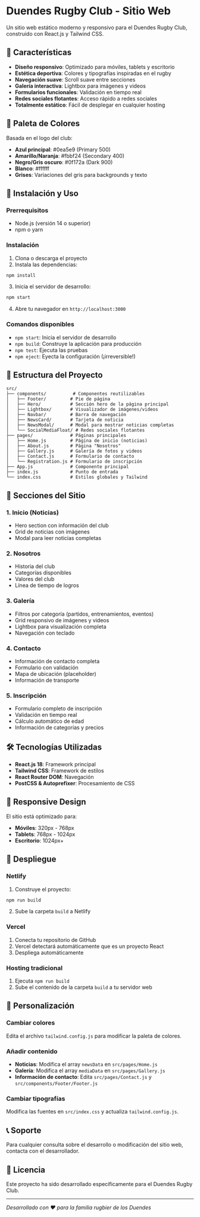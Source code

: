 # Duendes Rugby Club - Sitio Web

Un sitio web estático moderno y responsivo para el Duendes Rugby Club, construido con React.js y Tailwind CSS.

## 🏉 Características

- **Diseño responsivo**: Optimizado para móviles, tablets y escritorio
- **Estética deportiva**: Colores y tipografías inspiradas en el rugby
- **Navegación suave**: Scroll suave entre secciones
- **Galería interactiva**: Lightbox para imágenes y videos
- **Formularios funcionales**: Validación en tiempo real
- **Redes sociales flotantes**: Acceso rápido a redes sociales
- **Totalmente estático**: Fácil de desplegar en cualquier hosting

## 🎨 Paleta de Colores

Basada en el logo del club:
- **Azul principal**: #0ea5e9 (Primary 500)
- **Amarillo/Naranja**: #fbbf24 (Secondary 400)
- **Negro/Gris oscuro**: #0f172a (Dark 900)
- **Blanco**: #ffffff
- **Grises**: Variaciones del gris para backgrounds y texto

## 🚀 Instalación y Uso

### Prerrequisitos
- Node.js (versión 14 o superior)
- npm o yarn

### Instalación

1. Clona o descarga el proyecto
2. Instala las dependencias:
```bash
npm install
```

3. Inicia el servidor de desarrollo:
```bash
npm start
```

4. Abre tu navegador en `http://localhost:3000`

### Comandos disponibles

- `npm start`: Inicia el servidor de desarrollo
- `npm build`: Construye la aplicación para producción
- `npm test`: Ejecuta las pruebas
- `npm eject`: Eyecta la configuración (¡irreversible!)

## 📂 Estructura del Proyecto

```
src/
├── components/          # Componentes reutilizables
│   ├── Footer/         # Pie de página
│   ├── Hero/           # Sección hero de la página principal
│   ├── Lightbox/       # Visualizador de imágenes/videos
│   ├── Navbar/         # Barra de navegación
│   ├── NewsCard/       # Tarjeta de noticia
│   ├── NewsModal/      # Modal para mostrar noticias completas
│   └── SocialMediaFloat/ # Redes sociales flotantes
├── pages/              # Páginas principales
│   ├── Home.js         # Página de inicio (noticias)
│   ├── About.js        # Página "Nosotros"
│   ├── Gallery.js      # Galería de fotos y videos
│   ├── Contact.js      # Formulario de contacto
│   └── Registration.js # Formulario de inscripción
├── App.js              # Componente principal
├── index.js            # Punto de entrada
└── index.css           # Estilos globales y Tailwind
```

## 🎯 Secciones del Sitio

### 1. Inicio (Noticias)
- Hero section con información del club
- Grid de noticias con imágenes
- Modal para leer noticias completas

### 2. Nosotros
- Historia del club
- Categorías disponibles
- Valores del club
- Línea de tiempo de logros

### 3. Galería
- Filtros por categoría (partidos, entrenamientos, eventos)
- Grid responsivo de imágenes y videos
- Lightbox para visualización completa
- Navegación con teclado

### 4. Contacto
- Información de contacto completa
- Formulario con validación
- Mapa de ubicación (placeholder)
- Información de transporte

### 5. Inscripción
- Formulario completo de inscripción
- Validación en tiempo real
- Cálculo automático de edad
- Información de categorías y precios

## 🛠 Tecnologías Utilizadas

- **React.js 18**: Framework principal
- **Tailwind CSS**: Framework de estilos
- **React Router DOM**: Navegación
- **PostCSS & Autoprefixer**: Procesamiento de CSS

## 📱 Responsive Design

El sitio está optimizado para:
- **Móviles**: 320px - 768px
- **Tablets**: 768px - 1024px
- **Escritorio**: 1024px+

## 🚀 Despliegue

### Netlify

1. Construye el proyecto:
```bash
npm run build
```

2. Sube la carpeta `build` a Netlify

### Vercel

1. Conecta tu repositorio de GitHub
2. Vercel detectará automáticamente que es un proyecto React
3. Despliega automáticamente

### Hosting tradicional

1. Ejecuta `npm run build`
2. Sube el contenido de la carpeta `build` a tu servidor web

## 🔧 Personalización

### Cambiar colores
Edita el archivo `tailwind.config.js` para modificar la paleta de colores.

### Añadir contenido
- **Noticias**: Modifica el array `newsData` en `src/pages/Home.js`
- **Galería**: Modifica el array `mediaData` en `src/pages/Gallery.js`
- **Información de contacto**: Edita `src/pages/Contact.js` y `src/components/Footer/Footer.js`

### Cambiar tipografías
Modifica las fuentes en `src/index.css` y actualiza `tailwind.config.js`.

## 📞 Soporte

Para cualquier consulta sobre el desarrollo o modificación del sitio web, contacta con el desarrollador.

## 📝 Licencia

Este proyecto ha sido desarrollado específicamente para el Duendes Rugby Club.

---

*Desarrollado con ❤️ para la familia rugbier de los Duendes*
